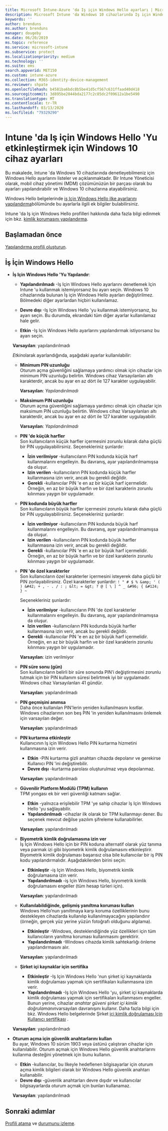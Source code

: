 ```yaml
---
title: Microsoft Intune-Azure 'da Iş için Windows Hello ayarları | Microsoft Docs
description: Microsoft Intune 'da Windows 10 cihazlarında Iş için Windows Hello 'yu kullanmak ve yapılandırmak üzere bir kimlik koruması profilinde tüm PIN, biyometrik ve korsanlığa karşı koruma ayarlarının listesini görüntüleyin.
keywords: ''
author: brenduns
ms.author: brenduns
manager: dougeby
ms.date: 06/20/2019
ms.topic: reference
ms.service: microsoft-intune
ms.subservice: protect
ms.localizationpriority: medium
ms.technology: ''
ms.suite: ems
search.appverid: MET150
ms.custom: intune-azure
ms.collection: M365-identity-device-management
ms.reviewer: shpate
ms.openlocfilehash: b4581ba6bdc8b5be41d5cf567c631ffaad40d418
ms.sourcegitcommit: 3d895be2844bda2177c2c85dc2f09612a1be5490
ms.translationtype: MT
ms.contentlocale: tr-TR
ms.lasthandoff: 03/13/2020
ms.locfileid: "79329290"
---
```

# <a name="windows-10-device-settings-to-enable-windows-hello-for-business-in-intune"></a>Intune 'da Iş için Windows Hello 'Yu etkinleştirmek için Windows 10 cihaz ayarları

Bu makalede, Intune 'da Windows 10 cihazlarında denetleyebilmeniz için Windows Hello ayarlarını listeler ve açıklanmaktadır. Bir Intune Yöneticisi olarak, mobil cihaz yönetimi (MDM) çözümünüzün bir parçası olarak bu ayarları yapılandırabilir ve Windows 10 cihazlarına atayabilirsiniz. 

Windows Hello belgelerinde [iş Için Windows Hello ilke ayarlarını yapılandırma](https://docs.microsoft.com/windows/security/identity-protection/hello-for-business/hello-cert-trust-policy-settings)bölümünde bu ayarlarla ilgili ek bilgiler bulabilirsiniz.


Intune 'da Iş için Windows Hello profilleri hakkında daha fazla bilgi edinmek için bkz. [kimlik korumasını yapılandırma](identity-protection-configure.md).

## <a name="before-you-begin"></a>Başlamadan önce

[Yapılandırma profili oluşturun](identity-protection-configure.md#create-the-device-profile).

## <a name="windows-hello-for-business"></a>İş İçin Windows Hello
- **İş Için Windows Hello 'Yu Yapılandır**:
  - **Yapılandırılmadı** -Iş Için Windows Hello ayarlarını denetlemek Için Intune 'u kullanmak istemiyorsanız bu ayarı seçin. Windows 10 cihazlarında bulunan İş için Windows Hello ayarları değiştirilmez. Bölmedeki diğer ayarlardan hiçbiri kullanılamaz.

  - **Devre dışı** -Iş Için Windows Hello 'yu kullanmak istemiyorsanız, bu ayarı seçin. Bu durumda, ekrandaki tüm diğer ayarlar kullanılamaz hale gelir.
  - **Etkin** -Iş Için Windows Hello ayarlarını yapılandırmak istiyorsanız bu ayarı seçin.  
  
  **Varsayılan**: yapılandırılmadı

  *Etkin*olarak ayarlandığında, aşağıdaki ayarlar kullanılabilir:

  - **Minimum PIN uzunluğu**  
    Oturum açma güvenliğini sağlamaya yardımcı olmak için cihazlar için minimum PIN uzunluğu belirtin. Windows cihaz Varsayılanları altı karakterdir, ancak bu ayar en az dört ile 127 karakter uygulayabilir. 

    **Varsayılan**: *Yapılandırılmadı*

  - **Maksimum PIN uzunluğu**  
  Oturum açma güvenliğini sağlamaya yardımcı olmak için cihazlar için maksimum PIN uzunluğu belirtin. Windows cihaz Varsayılanları altı karakterdir, ancak bu ayar en az dört ile 127 karakter uygulayabilir.  

    **Varsayılan**: *Yapılandırılmadı*  

  - **PIN 'de küçük harfler**  
    Son kullanıcıların küçük harfler içermesini zorunlu kılarak daha güçlü bir PIN uygulayabilirsiniz. Seçenekleriniz şunlardır:

    - **İzin verilmiyor** -kullanıcıların PIN kodunda küçük harf kullanmalarını engelleyin. Bu davranış, ayar yapılandırılmamışsa da oluşur.
    - **Izin verilen** -kullanıcıların PIN kodunda küçük harfler kullanmasına izin verir, ancak bu gerekli değildir.
    - **Gerekli** -kullanıcılar PIN 'e en az bir küçük harf içermelidir. Örneğin, en az bir büyük harfin ve bir özel karakterin zorunlu kılınması yaygın bir uygulamadır.

  - **PIN kodunda büyük harfler**  
    Son kullanıcıların büyük harfler içermesini zorunlu kılarak daha güçlü bir PIN uygulayabilirsiniz. Seçenekleriniz şunlardır:

    - **İzin verilmiyor** -kullanıcıların PIN kodunda büyük harf kullanmalarını engelleyin. Bu davranış, ayar yapılandırılmamışsa da oluşur.
    - **Izin verilen** -kullanıcıların PIN kodunda büyük harfler kullanmasına izin verir, ancak bu gerekli değildir.
    - **Gerekli** -kullanıcılar PIN 'e en az bir büyük harf içermelidir. Örneğin, en az bir büyük harfin ve bir özel karakterin zorunlu kılınması yaygın bir uygulamadır.

  - **PIN 'de özel karakterler**  
    Son kullanıcıların özel karakterler içermesini isteyerek daha güçlü bir PIN zorlayabilirsiniz. Özel karakterler şunlardır: `! " # $ % &amp; ' ( ) &#42; + , - . / : ; &lt; = &gt; ? @ [ \ ] ^ _ &#96; { &#124; } ~`  

    Seçenekleriniz şunlardır:
    - **İzin verilmiyor** -kullanıcıların PIN 'de özel karakterler kullanmalarını engelleyin. Bu davranış, ayar yapılandırılmamışsa da oluşur.
    - **Izin verilen** -kullanıcıların PIN kodunda büyük harfler kullanmasına izin verir, ancak bu gerekli değildir.
    - **Gerekli** -kullanıcılar PIN 'e en az bir büyük harf içermelidir. Örneğin, en az bir büyük harfin ve bir özel karakterin zorunlu kılınması yaygın bir uygulamadır.

    **Varsayılan**: izin verilmiyor

  - **PIN süre sonu (gün)**  
    Son kullanıcıların belirli bir süre sonunda PIN’i değiştirmesini zorunlu tutmak için bir PIN kullanım süresi belirtmek iyi bir uygulamadır. Windows cihaz Varsayılanları 41 gündür.

    **Varsayılan**: yapılandırılmadı

  - **PIN geçmişini anımsa**  
    Daha önce kullanılan PIN'lerin yeniden kullanılmasını kısıtlar. Windows cihazlarının son beş PIN 'in yeniden kullanılmasını önlemek için varsayılan değer.  

    **Varsayılan**: yapılandırılmadı  

  - **PIN kurtarma  etkinleştir**  
    Kullanıcının Iş için Windows Hello PIN kurtarma hizmetini kullanmasına izin verir. 
    
    - **Etkin** -PIN kurtarma gizli anahtarı cihazda depolanır ve gerekirse Kullanıcı PIN 'ini değiştirebilir.  
    - **Devre dışı** -kurtarma parolası oluşturulmaz veya depolanmaz.

    **Varsayılan**: yapılandırılmadı

  - **Güvenilir Platform Modülü (TPM) kullanın**   
    TPM yongası ek bir veri güvenliği katmanı sağlar.  

    - **Etkin** -yalnızca erişilebilir TPM 'ye sahip cihazlar Iş Için Windows Hello 'yu sağlayabilir.
    - **Yapılandırılmadı** -cihazlar ilk olarak bir TPM kullanmayı dener. Bu seçenek mevcut değilse yazılım şifreleme kullanabilirler.
    
    **Varsayılan**: yapılandırılmadı

  - **Biyometrik kimlik doğrulamasına izin ver**  
     İş İçin Windows Hello için bir PIN koduna alternatif olarak yüz tanıma veya parmak izi gibi biyometrik kimlik doğrulamasını etkinleştirir. Biyometrik kimlik doğrulaması başarısız olsa bile kullanıcılar bir iş PIN kodu yapılandırmalıdır. Aşağıdakilerden birini seçin:

    - **Etkinleştir** -iş Için Windows Hello, biyometrik kimlik doğrulamasına izin verir.
    - **Yapılandırılmadı** -iş Için Windows Hello, biyometrik kimlik doğrulamasını engeller (tüm hesap türleri için).

    **Varsayılan**: yapılandırılmadı

  - **Kullanılabildiğinde, gelişmiş yanıltma koruması kullan**  
    Windows Hello’nun yanıltmaya karşı koruma özelliklerinin bunu destekleyen cihazlarda kullanılıp kullanılmayacağını yapılandırır (örneğin, gerçek yüz yerine yüzün fotoğrafı olduğunu algılama).  
    - **Etkinleştir** -Windows, desteklendiğinde yüz özellikleri için tüm kullanıcıların yanıltma koruması kullanmasını gerektirir.
    - **Yapılandırılmadı** -Windows cihazda kimlik sahtekarlığı önleme yapılandırmasını alır.

    **Varsayılan**: yapılandırılmadı

  - **Şirket içi kaynaklar için sertifika**  

    - **Etkinleştir** -Iş Için Windows Hello 'nun şirket içi kaynaklarda kimlik doğrulaması yapmak için sertifikaları kullanmasına izin verir.
    - **Yapılandırılmadı** -Iş Için Windows Hello 'yu, şirket içi kaynaklarda kimlik doğrulaması yapmak için sertifikaları kullanmasını engeller. Bunun yerine, cihazlar *anahtar güveni şirket içi kimlik doğrulamanın*varsayılan davranışını kullanır. Daha fazla bilgi için bkz. Windows Hello belgelerinde Şirket [içi kimlik doğrulaması Için Kullanıcı sertifikası](https://docs.microsoft.com/windows/security/identity-protection/hello-for-business/hello-cert-trust-policy-settings#use-certificate-for-on-premises-authentication) .  

  **Varsayılan**: yapılandırılmadı

- **Oturum açma için güvenlik anahtarlarını kullan**  
  Bu ayar, Windows 10 sürüm 1903 veya üstünü çalıştıran cihazlar için kullanılabilir. Oturum açmak için Windows Hello güvenlik anahtarlarını kullanma desteğini yönetmek için bunu kullanın.  

  - **Etkin** -kullanıcılar, bu Ilkeyle hedeflenen bilgisayarlar için oturum açma kimlik bilgileri olarak bir Windows Hello güvenlik anahtarı kullanabilir. 
  - **Devre dışı** -güvenlik anahtarları devre dışıdır ve kullanıcılar bilgisayarlarda oturum açmak için bunları kullanamaz.   

  **Varsayılan**: yapılandırılmadı

## <a name="next-steps"></a>Sonraki adımlar

[Profili atama](../configuration/device-profile-assign.md) ve [durumunu izleme](../configuration/device-profile-monitor.md).
